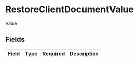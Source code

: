# RestoreClientDocumentValue

Value


## Fields

| Field       | Type        | Required    | Description |
| ----------- | ----------- | ----------- | ----------- |
